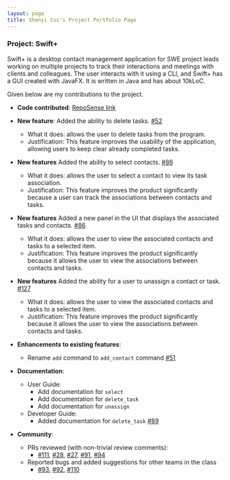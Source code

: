 ```yaml
---
layout: page
title: Shenyi Cui's Project Portfolio Page
---
```


### Project: Swift+

Swift+ is a desktop contact management application for SWE project leads working on multiple projects to track their
interactions and meetings with clients and colleagues. The user interacts with it using a CLI, and Swift+ has a GUI created
with JavaFX. It is written in Java and has about 10kLoC.

Given below are my contributions to the project.

* **Code contributed**: [RepoSense link](https://nus-cs2103-ay2223s1.github.io/tp-dashboard/?search=shenyicui&breakdown=true&sort=groupTitle&sortWithin=title&timeframe=commit&mergegroup=&groupSelect=groupByRepos&checkedFileTypes=docs~functional-code~test-code~other)

- **New feature**: Added the ability to delete tasks. [#52](https://github.com/AY2223S1-CS2103T-T12-2/tp/pull/52)
  - What it does: allows the user to delete tasks from the program.
  - Justification: This feature improves the usability of the application, allowing users to keep clear already completed tasks.

- **New features** Added the ability to select contacts. [#86](https://github.com/AY2223S1-CS2103T-T12-2/tp/pull/86)
  - What it does: allows the user to select a contact to view its task association.
  - Justification: This feature improves the product significantly because a user can track the associations between contacts and tasks.

- **New features** Added a new panel in the UI that displays the associated tasks and contacts. [#86](https://github.com/AY2223S1-CS2103T-T12-2/tp/pull/86)
  - What it does: allows the user to view the associated contacts and tasks to a selected item.
  - Justification: This feature improves the product significantly because it allows the user to view the associations between contacts and tasks.

- **New features** Added the ability for a user to unassign a contact or task. [#127](https://github.com/AY2223S1-CS2103T-T12-2/tp/pull/127)
  - What it does: allows the user to view the associated contacts and tasks to a selected item.
  - Justification: This feature improves the product significantly because it allows the user to view the associations between contacts and tasks.

- **Enhancements to existing features**:
  - Rename `add` command to `add_contact` command [#51](https://github.com/AY2223S1-CS2103T-T12-2/tp/pull/51)

* **Documentation**:
  * User Guide:
    - Add documentation for `select`
    - Add documentation for `delete_task`
    - Add documentation for `unassign` 
  * Developer Guide: 
    - Added documentation for `delete_task` [#89](https://github.com/AY2223S1-CS2103T-T12-2/tp/pull/89)
    
* **Community**:
  * PRs reviewed (with non-trivial review comments): 
    * [#111](https://github.com/AY2223S1-CS2103T-T12-2/tp/pull/111), [#28](https://github.com/AY2223S1-CS2103T-T12-2/tp/pull/28), [#27](https://github.com/AY2223S1-CS2103T-T12-2/tp/pull/27),
    [#91](https://github.com/AY2223S1-CS2103T-T12-2/tp/pull/91), [#94](https://github.com/AY2223S1-CS2103T-T12-2/tp/pull/94)
  * Reported bugs and added suggestions for other teams in the class 
    * [#93](https://github.com/AY2223S1-CS2103T-T12-2/tp/issues/93), [#92](https://github.com/AY2223S1-CS2103T-T12-2/tp/issues/92), [#110](https://github.com/AY2223S1-CS2103T-T12-2/tp/issues/110)